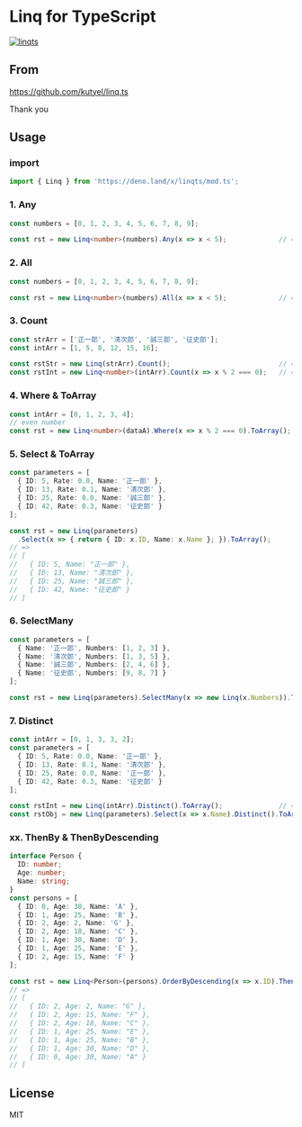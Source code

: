 # Linq for TypeScript

[![linqts](https://deno.land/x/linqts@1.0.3/linqts.png)](https://www.typescriptlang.org/)

## From

https://github.com/kutyel/linq.ts

Thank you

## Usage

### import
```typescript
import { Linq } from 'https://deno.land/x/linqts/mod.ts';
```

### 1. Any

```typescript
const numbers = [0, 1, 2, 3, 4, 5, 6, 7, 8, 9];

const rst = new Linq<number>(numbers).Any(x => x < 5);             // => true
```

### 2. All

```typescript
const numbers = [0, 1, 2, 3, 4, 5, 6, 7, 8, 9];

const rst = new Linq<number>(numbers).All(x => x < 5);             // => false
```

### 3. Count

```typescript
const strArr = ['正一郎', '清次郎', '誠三郎', '征史郎'];
const intArr = [1, 5, 8, 12, 15, 16];

const rstStr = new Linq(strArr).Count();                           // => 4
const rstInt = new Linq<number>(intArr).Count(x => x % 2 === 0);   // => 3
```

### 4. Where & ToArray

```typescript
const intArr = [0, 1, 2, 3, 4];
// even number
const rst = new Linq<number>(dataA).Where(x => x % 2 === 0).ToArray();  // => [ 0, 2, 4 ]
```

### 5. Select & ToArray

```typescript
const parameters = [
  { ID: 5, Rate: 0.0, Name: '正一郎' },
  { ID: 13, Rate: 0.1, Name: '清次郎' },
  { ID: 25, Rate: 0.0, Name: '誠三郎' },
  { ID: 42, Rate: 0.3, Name: '征史郎' }
];

const rst = new Linq(parameters)
  .Select(x => { return { ID: x.ID, Name: x.Name }; }).ToArray();
// =>
// [
//   { ID: 5, Name: "正一郎" },
//   { ID: 13, Name: "清次郎" },
//   { ID: 25, Name: "誠三郎" },
//   { ID: 42, Name: "征史郎" }
// ]
```

### 6. SelectMany

```typescript
const parameters = [
  { Name: '正一郎', Numbers: [1, 2, 3] },
  { Name: '清次郎', Numbers: [1, 3, 5] },
  { Name: '誠三郎', Numbers: [2, 4, 6] },
  { Name: '征史郎', Numbers: [9, 8, 7] }
];

const rst = new Linq(parameters).SelectMany(x => new Linq(x.Numbers)).ToArray();  // => [1, 2, 3, 1, 3, 5, 2, 4, 6, 9, 8, 7]

```

### 7. Distinct

```typescript
const intArr = [0, 1, 3, 3, 2];
const parameters = [
  { ID: 5, Rate: 0.0, Name: '正一郎' },
  { ID: 13, Rate: 0.1, Name: '清次郎' },
  { ID: 25, Rate: 0.0, Name: '正一郎' },
  { ID: 42, Rate: 0.3, Name: '征史郎' }
];

const rstInt = new Linq(intArr).Distinct().ToArray();              // => [ 0, 1, 3, 2 ]
const rstObj = new Linq(parameters).Select(x => x.Name).Distinct().ToArray(); // => [ "正一郎", "清次郎", "征史郎" ]
```

### xx. ThenBy & ThenByDescending

```typescript
interface Person {
  ID: number;
  Age: number;
  Name: string;
}
const persons = [
  { ID: 0, Age: 30, Name: 'A' },
  { ID: 1, Age: 25, Name: 'B' },
  { ID: 2, Age: 2, Name: 'G' },
  { ID: 2, Age: 18, Name: 'C' },
  { ID: 1, Age: 30, Name: 'D' },
  { ID: 1, Age: 25, Name: 'E' },
  { ID: 2, Age: 15, Name: 'F' }
];

const rst = new Linq<Person>(persons).OrderByDescending(x => x.ID).ThenBy(x => x.Age).ThenByDescending(x => x.Name).ToArray();
// =>
// [
//   { ID: 2, Age: 2, Name: "G" },
//   { ID: 2, Age: 15, Name: "F" },
//   { ID: 2, Age: 18, Name: "C" },
//   { ID: 1, Age: 25, Name: "E" },
//   { ID: 1, Age: 25, Name: "B" },
//   { ID: 1, Age: 30, Name: "D" },
//   { ID: 0, Age: 30, Name: "A" }
// ]
```

## License

MIT
